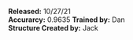 **Released:** 10/27/21  
**Accurarcy:** 0.9635 
**Trained by:** Dan  
**Structure Created by:** Jack
